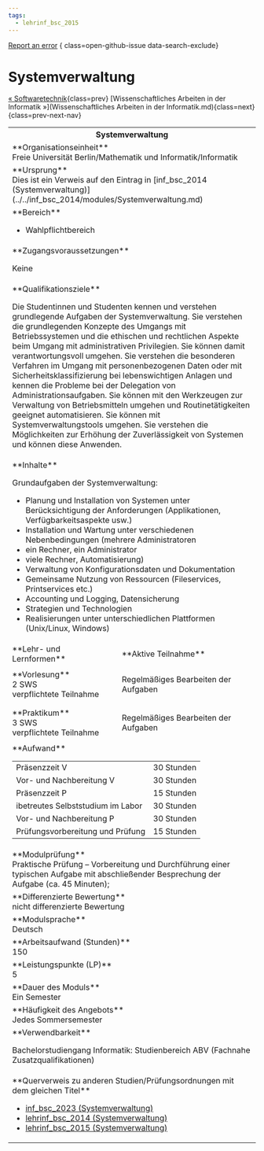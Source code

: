 ```yaml
---
tags:
  - lehrinf_bsc_2015
---
```

[Report an error](https://github.com/SGSSGene/FUB-SUP/issues/new?title=Error%20in%20%22Systemverwaltung%22&body=There%20seems%20to%20be%20an%20error%20in%20module%20%22Systemverwaltung%22%2E%0A%0A%3CDescribe%20here%20a%20slightly%20more%20detailed%20description%20of%20what%20is%20wrong%3E&labels=bug)
{ class=open-github-issue data-search-exclude}

# Systemverwaltung

[« Softwaretechnik](Softwaretechnik.md){class=prev}
[Wissenschaftliches Arbeiten in der Informatik »](Wissenschaftliches Arbeiten in der Informatik.md){class=next}
{class=prev-next-nav}

<table markdown id="moduledesc">
<tr markdown class="moduledesc_head"><th colspan="2">Systemverwaltung </th></tr>
<tr markdown><td colspan="2">**Organisationseinheit**   <br>Freie Universität Berlin/Mathematik und Informatik/Informatik</td></tr>
<tr markdown><td colspan="2">**Ursprung**<br>Dies ist ein Verweis auf den Eintrag in [inf_bsc_2014 (Systemverwaltung)](../../inf_bsc_2014/modules/Systemverwaltung.md)</td></tr>
<tr markdown><td colspan="2">**Bereich**<br>


- Wahlpflichtbereich

</td></tr>

<tr markdown><td colspan="2">**Zugangsvoraussetzungen** <br>

Keine


</td></tr>
<tr markdown><td colspan="2">**Qualifikationsziele**    <br>

Die Studentinnen und Studenten kennen und verstehen grundlegende Aufgaben
der Systemverwaltung. Sie verstehen die grundlegenden Konzepte des Umgangs
mit Betriebssystemen und die ethischen und rechtlichen Aspekte beim Umgang
mit administrativen Privilegien. Sie können damit verantwortungsvoll
umgehen. Sie verstehen die besonderen Verfahren im Umgang mit
personenbezogenen Daten oder mit Sicherheitsklassifizierung bei
lebenswichtigen Anlagen und kennen die Probleme bei der Delegation von
Administrationsaufgaben. Sie können mit den Werkzeugen zur Verwaltung von
Betriebsmitteln umgehen und Routinetätigkeiten geeignet automatisieren. Sie
können mit Systemverwaltungstools umgehen. Sie verstehen die Möglichkeiten
zur Erhöhung der Zuverlässigkeit von Systemen und können diese Anwenden.


</td></tr>
<tr markdown><td colspan="2">**Inhalte**                <br>

Grundaufgaben der Systemverwaltung:

- Planung und Installation von Systemen
  unter Berücksichtigung der Anforderungen (Applikationen,
  Verfügbarkeitsaspekte usw.)
- Installation und Wartung unter verschiedenen Nebenbedingungen (mehrere Administratoren
- ein Rechner, ein Administrator
- viele Rechner, Automatisierung)
- Verwaltung von Konfigurationsdaten und
  Dokumentation
- Gemeinsame Nutzung von Ressourcen (Fileservices,
  Printservices etc.)
- Accounting und Logging, Datensicherung
- Strategien
  und Technologien
- Realisierungen unter unterschiedlichen Plattformen (Unix/Linux, Windows)


</td></tr>

<tr markdown><td>**Lehr- und Lernformen**</td><td>**Aktive Teilnahme**</td></tr>
<tr markdown><td> **Vorlesung** <br>2 SWS <br> verpflichtete Teilnahme</td><td>

Regelmäßiges Bearbeiten der Aufgaben
</td></tr>
<tr markdown><td> **Praktikum** <br>3 SWS <br> verpflichtete Teilnahme</td><td>

Regelmäßiges Bearbeiten der Aufgaben
</td></tr>
<tr markdown><td colspan="2">**Aufwand**                <br>
<table class="aufwand_table">
<tr><td>Präsenzzeit V</td><td>30 Stunden</td></tr>
<tr><td>Vor- und Nachbereitung V</td><td>30 Stunden</td></tr>
<tr><td>Präsenzzeit P</td><td>15 Stunden</td></tr>
<tr><td>ibetreutes Selbststudium im Labor</td><td>30 Stunden</td></tr>
<tr><td>Vor- und Nachbereitung P</td><td>30 Stunden</td></tr>
<tr><td>Prüfungsvorbereitung und Prüfung</td><td>15 Stunden</td></tr>
</table>

</td></tr>
<tr markdown><td colspan="2">**Modulprüfung**             <br>Praktische Prüfung – Vorbereitung und Durchführung einer typischen Aufgabe
mit abschließender Besprechung der Aufgabe (ca. 45 Minuten);


</td></tr>
<tr markdown><td colspan="2">**Differenzierte Bewertung** <br>nicht differenzierte Bewertung

</td></tr>
<tr markdown><td colspan="2">**Modulsprache**             <br>Deutsch</td></tr>
<tr markdown><td colspan="2">**Arbeitsaufwand (Stunden)** <br>150</td></tr>
<tr markdown><td colspan="2">**Leistungspunkte (LP)**     <br>5</td></tr>
<tr markdown><td colspan="2">**Dauer des Moduls**         <br>Ein Semester</td></tr>
<tr markdown><td colspan="2">**Häufigkeit des Angebots**  <br>Jedes Sommersemester</td></tr>
<tr markdown><td colspan="2">**Verwendbarkeit**           <br>

Bachelorstudiengang Informatik: Studienbereich ABV (Fachnahe
Zusatzqualifikationen)


</td></tr>

<tr markdown><td colspan="2">**Querverweis zu anderen Studien/Prüfungsordnungen mit dem gleichen Titel**<br>


- [inf_bsc_2023 (Systemverwaltung)](../../inf_bsc_2023/modules/Systemverwaltung.md)
- [lehrinf_bsc_2014 (Systemverwaltung)](../../lehrinf_bsc_2014/modules/Systemverwaltung.md)
- [lehrinf_bsc_2015 (Systemverwaltung)](../../lehrinf_bsc_2015/modules/Systemverwaltung.md)

</td></tr>

</table>

